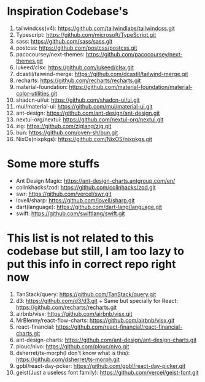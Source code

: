 # Inspiration Codebase's
1. tailwindcss(v4): https://github.com/tailwindlabs/tailwindcss.git
2. Typescript: https://github.com/microsoft/TypeScript.git
3. sass: https://github.com/sass/sass.git
4. postcss: https://github.com/postcss/postcss.git
1. pacocoursey/next-themes: https://github.com/pacocoursey/next-themes.git
1. lukeed/clsx: https://github.com/lukeed/clsx.git
1. dcastil/taiwind-merge: https://github.com/dcastil/tailwind-merge.git
1. recharts: https://github.com/recharts/recharts.git
5. material-foundation: https://github.com/material-foundation/material-color-utilities.git
6. shadcn-ui/ui: https://github.com/shadcn-ui/ui.git
7. mui/material-ui: https://github.com/mui/material-ui.git
8. ant-design: https://github.com/ant-design/ant-design.git
9. nextui-org/nextui: https://github.com/nextui-org/nextui.git
10. zig: https://github.com/ziglang/zig.git
11. bun: https://github.com/oven-sh/bun.git
12. NixOs(nixpkgs): https://github.com/NixOS/nixpkgs.git

# Some more stuffs
* Ant Design Magic: https://ant-design-charts.antgroup.com/en/
* colinkhacks/zod: https://github.com/colinhacks/zod.git
* swr: https://github.com/vercel/swr.git
* lovell/sharp: https://github.com/lovell/sharp.git
* dart(language): https://github.com/dart-lang/language.git
* swift: https://github.com/swiftlang/swift.git

<!-- Too lazay... -->
# This list is not related to this codebase but still, I am too lazy to put this info in correct repo right now
1. TanStack/query: https://github.com/TanStack/query.git
2. d3: https://github.com/d3/d3.git + Same but specially for React: https://github.com/recharts/recharts.git
3. airbnb/visx: https://github.com/airbnb/visx.git
4. MrBlenny/react-flow-charts: https://github.com/airbnb/visx.git
5. react-financial: https://github.com/react-financial/react-financial-charts.git
6. ant-design-charts: https://github.com/ant-design/ant-design-charts.git
7. plouc/nivo: https://github.com/plouc/nivo.git
8. dsherret/ts-morph(I don't know what is this): https://github.com/dsherret/ts-morph.git
9. gpbl/react-day-pcker: https://github.com/gpbl/react-day-picker.git
10. geist(Just a useless font family): https://github.com/vercel/geist-font.git
